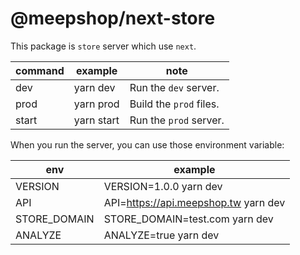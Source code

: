# @meepshop/next-store

This package is `store` server which use `next`.

| command | example    | note                    |
| ------- | ---------- | ----------------------- |
| dev     | yarn dev   | Run the `dev` server.   |
| prod    | yarn prod  | Build the `prod` files. |
| start   | yarn start | Run the `prod` server.  |

When you run the server, you can use those environment variable:

| env          | example                              |
| ------------ | ------------------------------------ |
| VERSION      | VERSION=1.0.0 yarn dev               |
| API          | API=https://api.meepshop.tw yarn dev |
| STORE_DOMAIN | STORE_DOMAIN=test.com yarn dev       |
| ANALYZE      | ANALYZE=true yarn dev                |
